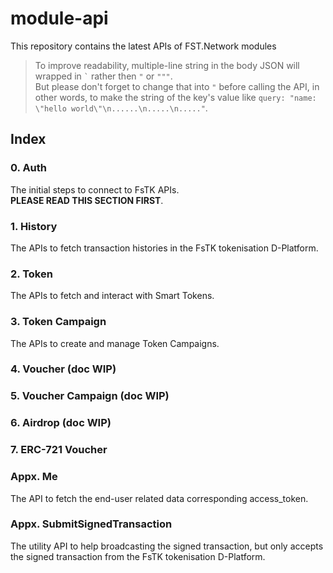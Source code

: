 # module-api
This repository contains the latest APIs of FST.Network modules

> To improve readability, multiple-line string in the body JSON will wrapped in `` ` `` rather then ` " ` or  ` """ `.   
> But please don't forget to change that into ` " ` before calling the API, in other words, to make the string of the key's value like `` query: "name: \"hello world\"\n......\n.....\n....." ``.

## Index

### 0. Auth

The initial steps to connect to FsTK APIs.  
**PLEASE READ THIS SECTION FIRST**.

### 1. History

The APIs to fetch transaction histories in the FsTK tokenisation D-Platform.

### 2. Token

The APIs to fetch and interact with Smart Tokens.

### 3. Token Campaign

The APIs to create and manage Token Campaigns.

### 4. Voucher (doc WIP)

### 5. Voucher Campaign (doc WIP)

### 6. Airdrop (doc WIP)

### 7. ERC-721 Voucher

### Appx. Me

The API to fetch the end-user related data corresponding access_token.

### Appx. SubmitSignedTransaction

The utility API to help broadcasting the signed transaction, but only accepts the signed transaction from the FsTK tokenisation D-Platform.
